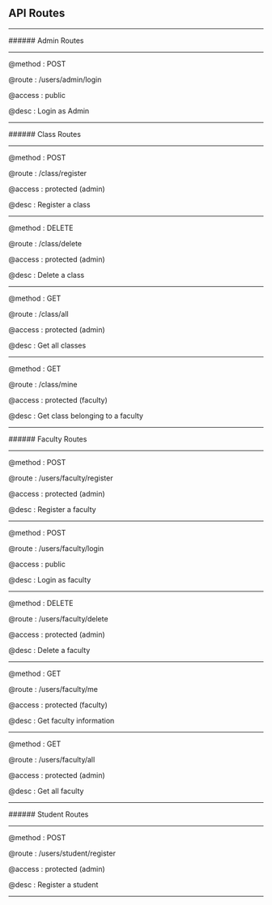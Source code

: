 ## API Routes

<hr>
###### Admin Routes
<hr>

@method
: POST

@route
: /users/admin/login

@access
: public

@desc
: Login as Admin

<hr>
###### Class Routes
<hr>

@method
: POST

@route
: /class/register

@access
: protected (admin)

@desc
: Register a class

<hr>

@method
: DELETE

@route
: /class/delete

@access
: protected (admin)

@desc
: Delete a class

<hr>

@method
: GET

@route
: /class/all

@access
: protected (admin)

@desc
: Get all classes

<hr>

@method
: GET

@route
: /class/mine

@access
: protected (faculty)

@desc
: Get class belonging to a faculty

<hr>
###### Faculty Routes
<hr>

@method
: POST

@route
: /users/faculty/register

@access
: protected (admin)

@desc
: Register a faculty

<hr>

@method
: POST

@route
: /users/faculty/login

@access
: public

@desc
: Login as faculty

<hr>

@method
: DELETE

@route
: /users/faculty/delete

@access
: protected (admin)

@desc
: Delete a faculty

<hr>

@method
: GET

@route
: /users/faculty/me

@access
: protected (faculty)

@desc
: Get faculty information

<hr>

@method
: GET

@route
: /users/faculty/all

@access
: protected (admin)

@desc
: Get all faculty

<hr>
###### Student Routes
<hr>

@method
: POST

@route
: /users/student/register

@access
: protected (admin)

@desc
: Register a student

<hr>


